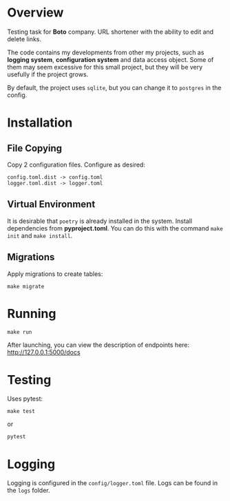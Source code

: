 # Overview

Testing task for **Boto** company. URL shortener with the ability to edit and delete links.

The code contains my developments from other my projects, such as **logging system**, **configuration system** and data
access object.
Some of them may seem excessive for this small project, but they will be very usefully if the project grows.

By default, the project uses `sqlite`, but you can change it to `postgres` in the config.

# Installation

## File Copying

Copy 2 configuration files. Configure as desired:
```
config.toml.dist -> config.toml
logger.toml.dist -> logger.toml
```
## Virtual Environment

It is desirable that `poetry` is already installed in the system.
Install dependencies from **pyproject.toml**.
You can do this with the command `make init` and `make install`.

## Migrations

Apply migrations to create tables:

```
make migrate
```

# Running

```
make run
```

After launching, you can view the description of endpoints here:
http://127.0.0.1:5000/docs

# Testing

Uses pytest:

```
make test
```

or

```
pytest
```

# Logging

Logging is configured in the `config/logger.toml` file.
Logs can be found in the `logs` folder.